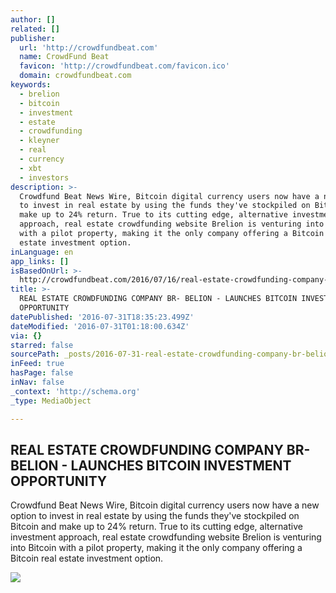 ```yaml
---
author: []
related: []
publisher:
  url: 'http://crowdfundbeat.com'
  name: CrowdFund Beat
  favicon: 'http://crowdfundbeat.com/favicon.ico'
  domain: crowdfundbeat.com
keywords:
  - brelion
  - bitcoin
  - investment
  - estate
  - crowdfunding
  - kleyner
  - real
  - currency
  - xbt
  - investors
description: >-
  Crowdfund Beat News Wire, Bitcoin digital currency users now have a new option
  to invest in real estate by using the funds they've stockpiled on Bitcoin and
  make up to 24% return. True to its cutting edge, alternative investment
  approach, real estate crowdfunding website Brelion is venturing into Bitcoin
  with a pilot property, making it the only company offering a Bitcoin real
  estate investment option.
inLanguage: en
app_links: []
isBasedOnUrl: >-
  http://crowdfundbeat.com/2016/07/16/real-estate-crowdfunding-company-br-belion-launches-bitcoin-investment-opportunity/
title: >-
  REAL ESTATE CROWDFUNDING COMPANY BR- BELION - LAUNCHES BITCOIN INVESTMENT
  OPPORTUNITY
datePublished: '2016-07-31T18:35:23.499Z'
dateModified: '2016-07-31T01:18:00.634Z'
via: {}
starred: false
sourcePath: _posts/2016-07-31-real-estate-crowdfunding-company-br-belion-launches-bitco.md
inFeed: true
hasPage: false
inNav: false
_context: 'http://schema.org'
_type: MediaObject

---
```

<article style=""><h1>REAL ESTATE CROWDFUNDING COMPANY BR- BELION - LAUNCHES BITCOIN INVESTMENT OPPORTUNITY</h1><p>Crowdfund Beat News Wire, Bitcoin digital currency users now have a new option to invest in real estate by using the funds they've stockpiled on Bitcoin and make up to 24% return. True to its cutting edge, alternative investment approach, real estate crowdfunding website Brelion is venturing into Bitcoin with a pilot property, making it the only company offering a Bitcoin real estate investment option.</p><img src="http://crowdfundbeat.com/wp-content/uploads/2016/05/2020report-logo-blu.png" /></article>